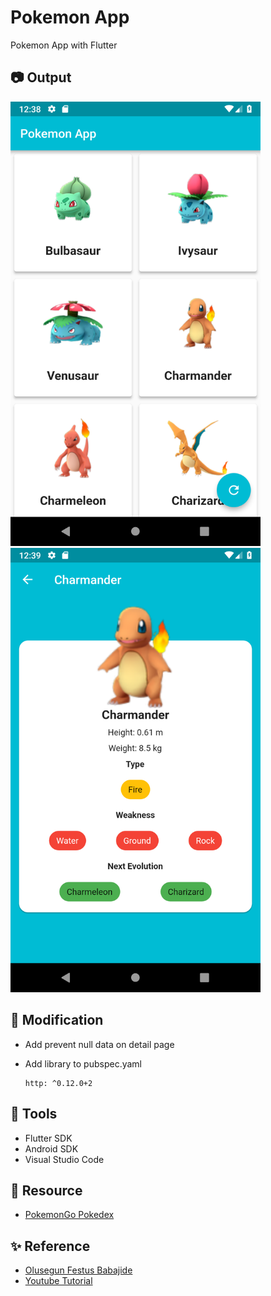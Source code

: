# Pokemon App

Pokemon App with Flutter

## :camera: Output

<img src="screenshots/1.png" width="400"> <img src="screenshots/2.png" width="400">

## :hammer: Modification

- Add prevent null data on detail page
- Add library to pubspec.yaml

  ```text
  http: ^0.12.0+2
  ```

## :construction: Tools

- Flutter SDK
- Android SDK
- Visual Studio Code

## :herb: Resource

- [PokemonGo Pokedex](https://github.com/Biuni/PokemonGO-Pokedex/blob/master/pokedex.json)

## :sparkles: Reference

- [Olusegun Festus Babajide](https://github.com/JideGuru/Pokemon-App)
- [Youtube Tutorial](https://www.youtube.com/watch?v=yeXJqZCiwTQ)
